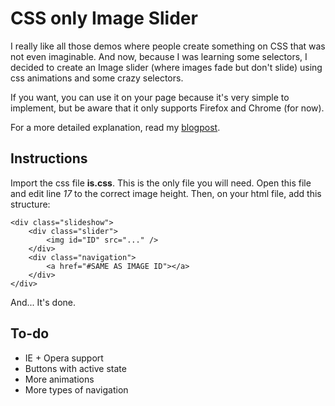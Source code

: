 # CSS only Image Slider

I really like all those demos where people create something on CSS that was not even imaginable. And now, because I was learning some selectors, I decided to create an Image slider (where images fade but don't slide) using css animations and some crazy selectors.

If you want, you can use it on your page because it's very simple to implement, but be aware that it only supports Firefox and Chrome (for now).

For a more detailed explanation, read my [blogpost](http://campinhos.posterous.com/css-only-image-slider).

## Instructions

Import the css file **is.css**. This is the only file you will need. Open this file and edit line *17* to the correct image height.
Then, on your html file, add this structure:

	<div class="slideshow">
		<div class="slider">
			<img id="ID" src="..." />
		</div>
		<div class="navigation">
			<a href="#SAME AS IMAGE ID"></a>
		</div>
	</div>
	
And... It's done.

## To-do

+ IE + Opera support
+ Buttons with active state
+ More animations 
+ More types of navigation
